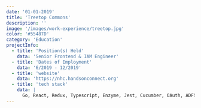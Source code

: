 ```yaml
---
date: '01-01-2019'
title: 'Treetop Commons'
description: ''
image: '/images/work-experience/treetop.jpg'
color: '#55487D'
category: 'Education'
projectInfo:
  - title: 'Position(s) Held'
    data: 'Senior Frontend & IAM Engineer'
  - title: 'Dates of Employment'
    data: '6/2019 - 12/2019'
  - title: 'website'
    data: 'https://nhc.handsonconnect.org'
  - title: 'tech stack'
    data: |
      Go, React, Redux, Typescript, Enzyme, Jest, Cucumber, OAuth, ADFS, Postgres, AWS coupled with Consul and Nomad, Vagrant
---
```

